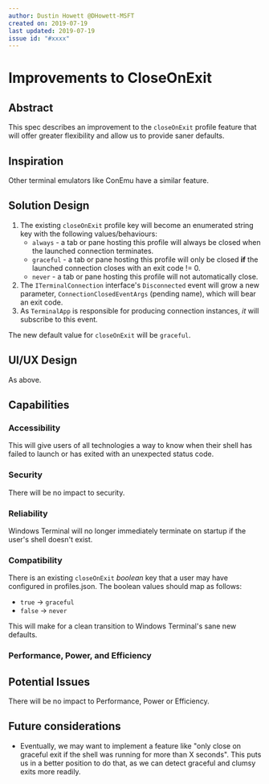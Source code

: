 ```yaml
---
author: Dustin Howett @DHowett-MSFT
created on: 2019-07-19
last updated: 2019-07-19
issue id: "#xxxx"
---
```


# Improvements to CloseOnExit

## Abstract

This spec describes an improvement to the `closeOnExit` profile feature that will offer greater flexibility and allow us to provide saner defaults.

## Inspiration

Other terminal emulators like ConEmu have a similar feature.

## Solution Design

1. The existing `closeOnExit` profile key will become an enumerated string key with the following values/behaviours:
   * `always` - a tab or pane hosting this profile will always be closed when the launched connection terminates.
   * `graceful` - a tab or pane hosting this profile will only be closed **if** the launched connection closes with an exit code != 0.
   * `never` - a tab or pane hosting this profile will not automatically close.
2. The `ITerminalConnection` interface's `Disconnected` event will grow a new parameter, `ConnectionClosedEventArgs` (pending name), which will bear an exit code.
3. As `TerminalApp` is responsible for producing connection instances, _it_ will subscribe to this event.

The new default value for `closeOnExit` will be `graceful`.

## UI/UX Design

As above.

## Capabilities

### Accessibility

This will give users of all technologies a way to know when their shell has failed to launch or has exited with an unexpected status code.

### Security

There will be no impact to security.

### Reliability

Windows Terminal will no longer immediately terminate on startup if the user's shell doesn't exist.

### Compatibility

There is an existing `closeOnExit` _boolean_ key that a user may have configured in profiles.json. The boolean values should map as follows:

* `true` -> `graceful`
* `false` -> `never`

This will make for a clean transition to Windows Terminal's sane new defaults.

### Performance, Power, and Efficiency

## Potential Issues

There will be no impact to Performance, Power or Efficiency.

## Future considerations

* Eventually, we may want to implement a feature like "only close on graceful exit if the shell was running for more than X seconds". This puts us in a better position to do that, as we can detect graceful and clumsy exits more readily.

